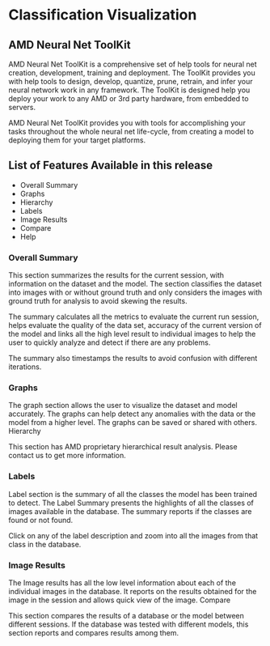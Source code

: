# Classification Visualization

## AMD Neural Net ToolKit

AMD Neural Net ToolKit is a comprehensive set of help tools for neural net creation, development, training and deployment. The ToolKit provides you with help tools to design, develop, quantize, prune, retrain, and infer your neural network work in any framework. The ToolKit is designed help you deploy your work to any AMD or 3rd party hardware, from embedded to servers.

AMD Neural Net ToolKit provides you with tools for accomplishing your tasks throughout the whole neural net life-cycle, from creating a model to deploying them for your target platforms.

## List of Features Available in this release

* Overall Summary
* Graphs
* Hierarchy
* Labels
* Image Results
* Compare
* Help

### Overall Summary

This section summarizes the results for the current session, with information on the dataset and the model. The section classifies the dataset into images with or without ground truth and only considers the images with ground truth for analysis to avoid skewing the results.

The summary calculates all the metrics to evaluate the current run session, helps evaluate the quality of the data set, accuracy of the current version of the model and links all the high level result to individual images to help the user to quickly analyze and detect if there are any problems.

The summary also timestamps the results to avoid confusion with different iterations.

### Graphs

The graph section allows the user to visualize the dataset and model accurately. The graphs can help detect any anomalies with the data or the model from a higher level. The graphs can be saved or shared with others.
Hierarchy

This section has AMD proprietary hierarchical result analysis. Please contact us to get more information.

### Labels

Label section is the summary of all the classes the model has been trained to detect. The Label Summary presents the highlights of all the classes of images available in the database. The summary reports if the classes are found or not found.

Click on any of the label description and zoom into all the images from that class in the database.

### Image Results

The Image results has all the low level information about each of the individual images in the database. It reports on the results obtained for the image in the session and allows quick view of the image.
Compare

This section compares the results of a database or the model between different sessions. If the database was tested with different models, this section reports and compares results among them.
